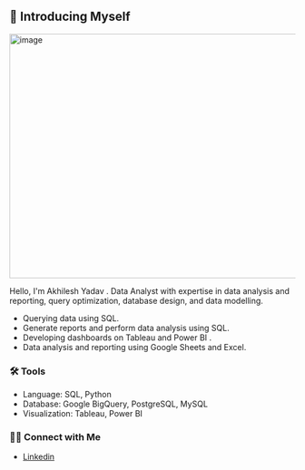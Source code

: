 ## 🙋 Introducing Myself

 <img width="1436" height="431" alt="image" src="https://github.com/user-attachments/assets/cef93472-7456-4fc3-92ec-ea65f6544dab" />


Hello, I'm Akhilesh Yadav . Data Analyst with expertise in data analysis and reporting, query optimization, database design, and data modelling. 

- Querying data using SQL.
- Generate reports and perform data analysis using SQL.
- Developing dashboards on Tableau and Power BI .
- Data analysis and reporting using Google Sheets and Excel.

### 🛠️ Tools

- Language: SQL, Python
- Database: Google BigQuery, PostgreSQL, MySQL
- Visualization: Tableau, Power BI 

### 👋🏻 Connect with Me

- [Linkedin](https://www.linkedin.com/in/akhilesh118/)

